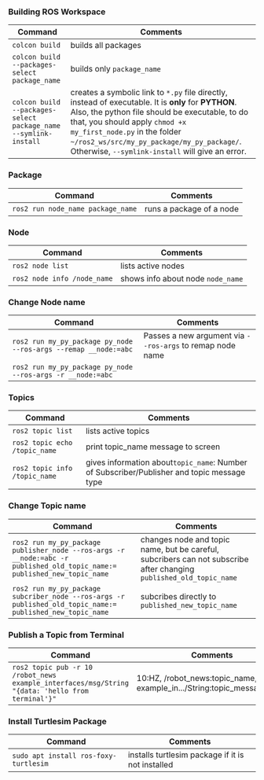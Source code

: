 ### Building ROS Workspace
Command | Comments
--------|----------
`colcon build` | builds all packages
`colcon build --packages-select package_name` | builds only `package_name`
`colcon build --packages-select package_name --symlink-install` | creates a symbolic link to `*.py` file directly, instead of executable. It is **only** for **PYTHON**. Also, the python file should be executable, to do that, you should apply `chmod +x my_first_node.py` in the folder `~/ros2_ws/src/my_py_package/my_py_package/`. Otherwise, `--symlink-install` will give an error.


### Package
Command | Comments
--------|----------
`ros2 run node_name package_name` | runs a package of a node

### Node
Command | Comments
--------|----------
`ros2 node list` | lists active nodes
`ros2 node info /node_name` | shows info about node `node_name`


### Change Node name
Command | Comments
--------|----------
`ros2 run my_py_package py_node --ros-args --remap __node:=abc` | Passes a new argument via `--ros-args` to remap node name 
`ros2 run my_py_package py_node --ros-args -r __node:=abc` |

### Topics
Command | Comments
--------|----------
`ros2 topic list` | lists active topics
`ros2 topic echo /topic_name` | print topic_name message to screen
`ros2 topic info /topic_name` | gives information about`topic_name`: Number of Subscriber/Publisher and topic message type 

### Change Topic name
Command | Comments
--------|----------
`ros2 run my_py_package publisher_node --ros-args -r __node:=abc -r published_old_topic_name:= published_new_topic_name` | changes node and topic name, but be careful, subcribers can not subscribe after changing `published_old_topic_name`
`ros2 run my_py_package subcriber_node --ros-args -r published_old_topic_name:= published_new_topic_name` | subcribes directly to `published_new_topic_name`

### Publish a Topic from Terminal
Command | Comments
--------|----------
`ros2 topic pub -r 10 /robot_news example_interfaces/msg/String "{data: 'hello from terminal'}"` | 10:HZ, /robot_news:topic_name, example_in.../String:topic_message_type

### Install Turtlesim Package
Command | Comments
--------|----------
`sudo apt install ros-foxy-turtlesim` | installs turtlesim package if it is not installed
